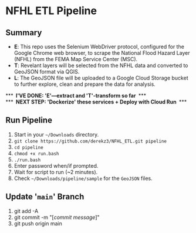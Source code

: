 # NFHL ETL Pipeline  


## Summary

- **E**: This repo uses the Selenium WebDriver protocol, configured for the Google Chrome web browser, to scrape the National Flood Hazard Layer (NFHL) from the FEMA Map Service Center (MSC).
- **T**: Revelant layers will be selected from the NFHL data and converted to GeoJSON format via QGIS.
- **L**: The GeoJSON file will be uploaded to a Google Cloud Storage bucket to further explore, clean and prepare the data for analysis.

*** **I'VE DONE: 'E'—extract and 'T'-transform so far** ***  
*** **NEXT STEP: 'Dockerize' these services + Deploy with Cloud Run** ***  

## Run Pipeline

1. Start in your `~/Downloads` directory.
2. `git clone https://github.com/derekz3/NFHL_ETL.git pipeline`
3. `cd pipeline`
4. `chmod +x run.bash`
5. `./run.bash`
6. Enter password when/if prompted.
7. Wait for script to run (~2 minutes).
7. Check `~/Downloads/pipeline/sample` for the `GeoJSON` files.  


## Update '`main`' Branch

1. git add -A
2. git commit -m "[*commit message*]"
3. git push origin main